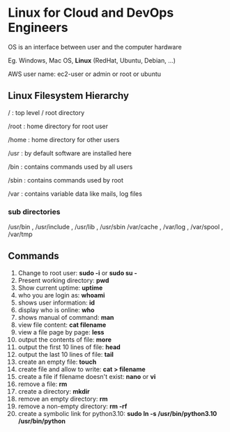 # Linux for Cloud and DevOps Engineers

OS is an interface between user and the computer hardware

Eg. Windows, Mac OS, <b>Linux</b> (RedHat, Ubuntu, Debian, ...)

AWS user name: ec2-user or admin or root or ubuntu

## Linux Filesystem Hierarchy

/ : top level / root directory

/root : home directory for root user

/home : home directory for other users

/usr : by default software are installed here

/bin : contains commands used by all users

/sbin : contains commands used by root

/var : contains variable data like mails, log files

### sub directories

/usr/bin , /usr/include , /usr/lib , /usr/sbin
/var/cache , /var/log , /var/spool , /var/tmp

## Commands

1. Change to root user: <b>sudo -i</b> or <b>sudo su -</b>
2. Present working directory: <b>pwd</b>
3. Show current uptime: <b>uptime</b>
4. who you are login as: <b>whoami</b>
5. shows user information: <b>id</b>
6. display who is online: <b>who</b>
7. shows manual of command: <b>man</b>
8. view file content: <b>cat filename</b>
9. view a file page by page: <b>less</b>
10. output the contents of file: <b>more</b>
11. output the first 10 lines of file: <b>head</b>
12. output the last 10 lines of file: <b>tail</b>
13. create an empty file: <b>touch</b>
14. create file and allow to write: <b>cat > filename</b>
15. create a file if filename doesn't exist: <b>nano</b> or <b>vi</b>
16. remove a file: <b>rm</b>
17. create a directory: <b>mkdir</b>
18. remove an empty directory: <b>rm</b>
19. remove a non-empty directory: <b>rm -rf</b>
20. create a symbolic link for python3.10: <b>sudo ln -s /usr/bin/python3.10 /usr/bin/python</b>
